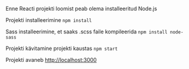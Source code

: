 Enne Reacti projekti loomist peab olema installeeritud Node.js

Projekti installeerimine
`npm install`

Sass installeerimine, et saaks .scss faile kompileerida
`npm install node-sass`

Projekti kävitamine projekti kaustas 
`npm start`

Projekti avaneb [http://localhost:3000](http://localhost:3000)

